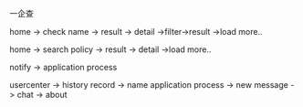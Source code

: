 
一企查

home -> check name    -> result -> detail
                      ->filter->result
                      ->load more..
                      
home -> search policy -> result -> detail
                      ->load more..
                      
notify -> application process

usercenter -> history record
           -> name application process
           -> new message
           -> chat
           -> about
